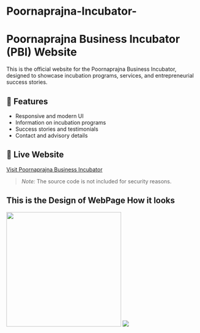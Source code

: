 # Poornaprajna-Incubator-

# Poornaprajna Business Incubator (PBI) Website  

This is the official website for the Poornaprajna Business Incubator, designed to showcase incubation programs, services, and entrepreneurial success stories.  

## 🌟 Features  
- Responsive and modern UI  
- Information on incubation programs  
- Success stories and testimonials  
- Contact and advisory details  

## 🚀 Live Website  
[Visit Poornaprajna Business Incubator](https://poornaprajnaincubator.in/)  

> *Note:* The source code is not included for security reasons.

## This is the Design of WebPage How it looks

<img src="https://github.com/user-attachments/assets/aa9e26a6-fe04-4b96-be76-8f1017748e0a" width="300">
<img src="https://github.com/user-attachments/assets/0a8a41f0-0290-4c46-a4a1-bb119335c9c0" width="200">
